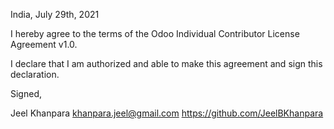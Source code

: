 India, July 29th, 2021

I hereby agree to the terms of the Odoo Individual Contributor License Agreement v1.0.

I declare that I am authorized and able to make this agreement and sign this declaration.

Signed,

Jeel Khanpara khanpara.jeel@gmail.com https://github.com/JeelBKhanpara
